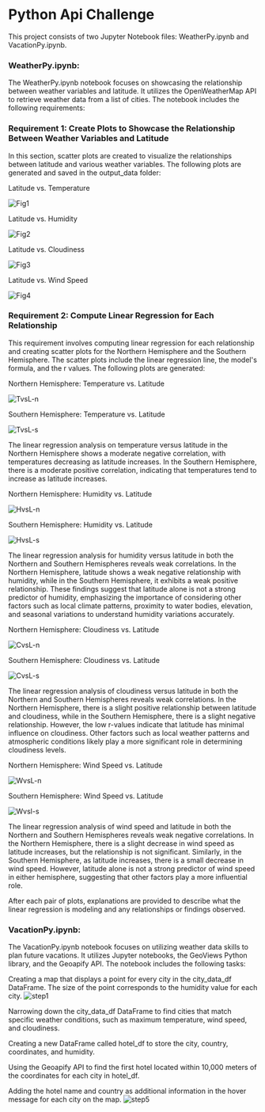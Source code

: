 # Python Api Challenge

This project consists of two Jupyter Notebook files: WeatherPy.ipynb and VacationPy.ipynb.

### WeatherPy.ipynb:

The WeatherPy.ipynb notebook focuses on showcasing the relationship between weather variables and latitude. It utilizes the OpenWeatherMap API to retrieve weather data from a list of cities. The notebook includes the following requirements:

### Requirement 1: Create Plots to Showcase the Relationship Between Weather Variables and Latitude 

In this section, scatter plots are created to visualize the relationships between latitude and various weather variables. The following plots are generated and saved in the output_data folder:

Latitude vs. Temperature

![Fig1](https://github.com/ehsanshahrabi/python-api-challenge/assets/124327258/388460d4-2058-459f-b741-3de696c68bd1)


Latitude vs. Humidity

![Fig2](https://github.com/ehsanshahrabi/python-api-challenge/assets/124327258/508517be-b37c-484b-8523-a0fbd82211ad)


Latitude vs. Cloudiness

![Fig3](https://github.com/ehsanshahrabi/python-api-challenge/assets/124327258/ee331217-4194-439d-bc28-28f522ac85bd)


Latitude vs. Wind Speed

![Fig4](https://github.com/ehsanshahrabi/python-api-challenge/assets/124327258/2002b29b-9208-4a60-9267-e78bf2a5f909)


### Requirement 2: Compute Linear Regression for Each Relationship

This requirement involves computing linear regression for each relationship and creating scatter plots for the Northern Hemisphere and the Southern Hemisphere. The scatter plots include the linear regression line, the model's formula, and the r values. The following plots are generated:

Northern Hemisphere: Temperature vs. Latitude

![TvsL-n](https://github.com/ehsanshahrabi/python-api-challenge/assets/124327258/7d341ce3-54d2-42ad-a1d9-99e617f5140a)


Southern Hemisphere: Temperature vs. Latitude

![TvsL-s](https://github.com/ehsanshahrabi/python-api-challenge/assets/124327258/3e3ac31a-dff7-460c-8492-37e975c64af6)

The linear regression analysis on temperature versus latitude in the Northern Hemisphere shows a moderate negative correlation, with temperatures decreasing as latitude increases. In the Southern Hemisphere, there is a moderate positive correlation, indicating that temperatures tend to increase as latitude increases.


Northern Hemisphere: Humidity vs. Latitude

![HvsL-n](https://github.com/ehsanshahrabi/python-api-challenge/assets/124327258/dbbd9f7a-bf24-4992-a478-2309e9416d12)


Southern Hemisphere: Humidity vs. Latitude

![HvsL-s](https://github.com/ehsanshahrabi/python-api-challenge/assets/124327258/2b3dc3e5-8663-4464-813c-0b12f09e0ae0)

The linear regression analysis for humidity versus latitude in both the Northern and Southern Hemispheres reveals weak correlations. In the Northern Hemisphere, latitude shows a weak negative relationship with humidity, while in the Southern Hemisphere, it exhibits a weak positive relationship. These findings suggest that latitude alone is not a strong predictor of humidity, emphasizing the importance of considering other factors such as local climate patterns, proximity to water bodies, elevation, and seasonal variations to understand humidity variations accurately.


Northern Hemisphere: Cloudiness vs. Latitude

![CvsL-n](https://github.com/ehsanshahrabi/python-api-challenge/assets/124327258/f763f0c2-9425-4be8-8f04-182c0ac982bc)


Southern Hemisphere: Cloudiness vs. Latitude

![CvsL-s](https://github.com/ehsanshahrabi/python-api-challenge/assets/124327258/cfc5b9de-bd6b-46c1-83de-01c653855ebc)

The linear regression analysis of cloudiness versus latitude in both the Northern and Southern Hemispheres reveals weak correlations. In the Northern Hemisphere, there is a slight positive relationship between latitude and cloudiness, while in the Southern Hemisphere, there is a slight negative relationship. However, the low r-values indicate that latitude has minimal influence on cloudiness. Other factors such as local weather patterns and atmospheric conditions likely play a more significant role in determining cloudiness levels.


Northern Hemisphere: Wind Speed vs. Latitude

![WvsL-n](https://github.com/ehsanshahrabi/python-api-challenge/assets/124327258/d87c9936-0e6e-4ade-b2b2-27d8cfd67daf)


Southern Hemisphere: Wind Speed vs. Latitude

![Wvsl-s](https://github.com/ehsanshahrabi/python-api-challenge/assets/124327258/afe89c74-a0dd-4dc0-a14f-9875eb484b8c)

The linear regression analysis of wind speed and latitude in both the Northern and Southern Hemispheres reveals weak negative correlations. In the Northern Hemisphere, there is a slight decrease in wind speed as latitude increases, but the relationship is not significant. Similarly, in the Southern Hemisphere, as latitude increases, there is a small decrease in wind speed. However, latitude alone is not a strong predictor of wind speed in either hemisphere, suggesting that other factors play a more influential role.

After each pair of plots, explanations are provided to describe what the linear regression is modeling and any relationships or findings observed.

### VacationPy.ipynb:

The VacationPy.ipynb notebook focuses on utilizing weather data skills to plan future vacations. It utilizes Jupyter notebooks, the GeoViews Python library, and the Geoapify API. The notebook includes the following tasks:


Creating a map that displays a point for every city in the city_data_df DataFrame. The size of the point corresponds to the humidity value for each city.
![step1](https://github.com/ehsanshahrabi/python-api-challenge/assets/124327258/5b1a1516-1a85-4e22-944f-30058645bffa)


Narrowing down the city_data_df DataFrame to find cities that match specific weather conditions, such as maximum temperature, wind speed, and cloudiness.

Creating a new DataFrame called hotel_df to store the city, country, coordinates, and humidity.

Using the Geoapify API to find the first hotel located within 10,000 meters of the coordinates for each city in hotel_df.

Adding the hotel name and country as additional information in the hover message for each city on the map.
![step5](https://github.com/ehsanshahrabi/python-api-challenge/assets/124327258/026f3bf6-17af-453e-937d-fd31c90a8459)
